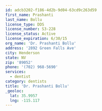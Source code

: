 ```yaml
---
id: adcb3202-f186-4d2b-9d04-63cd9c263d59
first_name: Prashanti
last_name: Bollu
license_type: DDS
license_number: S3-228
license_status: Active
license_expiration: 6/30/15
org_name: 'Dr. Prashanti Bollu'
address: '2892 Green Falls Ave'
city: Henderson
state: NV
zip: '89052'
phone: '(702) 968-5690'
services:
  - dentist
category: dentists
title: 'Dr. Prashanti Bollu'
_geoloc:
  lat: 35.9957
  lng: -115.117
---
```

